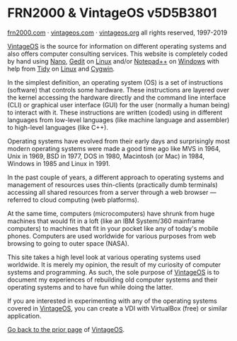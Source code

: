 # FRN2000 & VintageOS v5D5B3801
[frn2000.com](http://vintageos.org/frn2000.html) ·
[vintageos.com](http://vintageos.org/) ·
[vintageos.org](http://vintageos.org/)
all rights reserved, 1997-2019

[VintageOS](https://vintageos.org/) is the source for information on
different operating systems and also offers computer consulting
services.  This website is completely coded by hand using
[Nano](https://nano-editor.org/),
[Gedit](https://wiki.gnome.org/Apps/Gedit) on
[Linux](https://kernel.org/) and/or
[Notepad++](http://notepad-plus-plus.org/) on
[Windows](https://microsoft.com/en-us/windows/) with help from
[Tidy](http://html-tidy.org/) on [Linux](https://kernel.org/) and
[Cygwin](https://cygwin.com/).

In the simplest definition, an operating system (OS) is a set of
instructions (software) that controls some hardware.  These instructions
are layered over the kernel accessing the hardware directly and the
command line interface (CLI) or graphical user interface (GUI) for the
user (normally a human being) to interact with it.  These instructions
are written (coded) using in different languages from low-level
languages (like machine language and assembler) to high-level languages
(like C++).

Operating systems have evolved from their early days and surprisingly
most modern operating systems were made a good time ago like MVS in
1964, Unix in 1969, BSD in 1977, DOS in 1980, Macintosh (or Mac) in
1984, Windows in 1985 and Linux in 1991.

In the past couple of years, a different approach to operating systems
and management of resources uses thin-clients (practically dumb
terminals) accessing all shared resources from a server through a web
browser — referred to cloud computing (web platforms).

At the same time, computers (microcomputers) have shrunk from huge
machines that would fit in a loft (like an IBM System/360 mainframe
computers) to machines that fit in your pocket like any of today's
mobile phones.  Computers are used worldwide for various purposes from
web browsing to going to outer space (NASA).

This site takes a high level look at various operating systems used
worldwide.  It is merely my opinion, the result of my curiosity of
computer systems and programming.  As such, the sole purpose of
[VintageOS](https://vintageos.org/) is to document my experiences of
rebuilding old computer systems and their operating systems and to have
fun while doing the latter.

If you are interested in experimenting with any of the operating systems
covered in [VintageOS](https://vintageos.org/), you can create a VDI
with VirtualBox (free) or similar application.

[Go back to the prior page](README.md) of
[VintageOS](https://vintageos.org/).